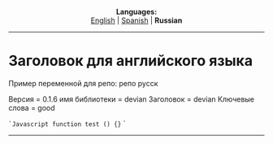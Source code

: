 
<p align="center"><b>Languages:</b><br /><a href="https://github.com/markolofsen/devian/blob/master/README.md">English</a> | <a href="https://github.com/markolofsen/devian/blob/master/README_es.md">Spanish</a> | <b>Russian</b></p>

---

# Заголовок для английского языка
Пример переменной для репо: репо русск

Версия = 0.1.6
имя библиотеки = devian
Заголовок = devian
Ключевые слова = good

`` `Javascript
function test () {}
`` `

---

